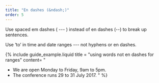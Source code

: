 ```yaml
---
title: "En dashes (&ndash;)"
order: 5
---
```


Use spaced em dashes ( --- ) instead of en dashes (--) to break up sentences.

Use ‘to’ in time and date ranges --- not hyphens or en dashes.

{% include guide_example.liquid
  title = "using words not en dashes for ranges"
  content= "
- We are open Monday to Friday, 9am to 5pm.
- The conference runs 29 to 31 July 2017.
"
%}
